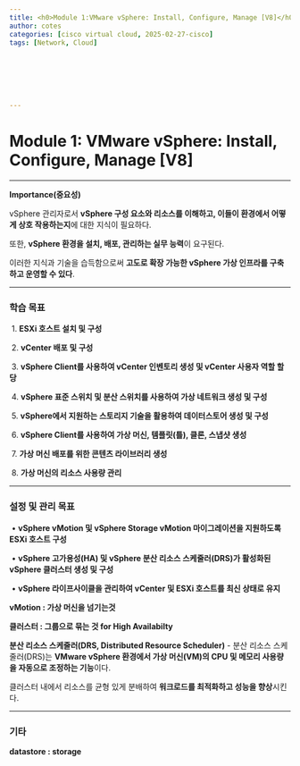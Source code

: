 ```yaml
---
title: <h0>Module 1:VMware vSphere: Install, Configure, Manage [V8]</h0>
author: cotes   
categories: [cisco virtual cloud, 2025-02-27-cisco]
tags: [Network, Cloud]







---
```


# Module 1: VMware vSphere: Install, Configure, Manage [V8]



------

**Importance(중요성)**

vSphere 관리자로서 **vSphere 구성 요소와 리소스를 이해하고, 이들이 환경에서 어떻게 상호 작용하는지**에 대한 지식이 필요하다.

또한, **vSphere 환경을 설치, 배포, 관리하는 실무 능력**이 요구된다.

이러한 지식과 기술을 습득함으로써 **고도로 확장 가능한 vSphere 가상 인프라를 구축하고 운영할 수 있다**.



------

### **학습 목표**

​	1.	**ESXi 호스트 설치 및 구성**

​	2.	**vCenter 배포 및 구성**

​	3.	**vSphere Client를 사용하여 vCenter 인벤토리 생성 및 vCenter 사용자 역할 할당**

​	4.	**vSphere 표준 스위치 및 분산 스위치를 사용하여 가상 네트워크 생성 및 구성**

​	5.	**vSphere에서 지원하는 스토리지 기술을 활용하여 데이터스토어 생성 및 구성**

​	6.	**vSphere Client를 사용하여 가상 머신, 템플릿(틀), 클론, 스냅샷 생성**

​	7.	**가상 머신 배포를 위한 콘텐츠 라이브러리 생성**

​	8.	**가상 머신의 리소스 사용량 관리**

------

### **설정 및 관리 목표**

​	•	**vSphere vMotion 및 vSphere Storage vMotion 마이그레이션을 지원하도록 ESXi 호스트 구성**

​	•	**vSphere 고가용성(HA) 및 vSphere 분산 리소스 스케줄러(DRS)가 활성화된 vSphere 클러스터 생성 및 구성**

​	•	**vSphere 라이프사이클을 관리하여 vCenter 및 ESXi 호스트를 최신 상태로 유지**

**vMotion : 가상 머신을 넘기는것**

**클러스터 : 그룹으로 묶는 것 for High Availabilty**

**분산 리소스 스케줄러(DRS, Distributed Resource Scheduler)** -  분산 리소스 스케줄러(DRS)는 **VMware vSphere 환경에서 가상 머신(VM)의 CPU 및 메모리 사용량을 자동으로 조정하는 기능**이다.

클러스터 내에서 리소스를 균형 있게 분배하여 **워크로드를 최적화하고 성능을 향상**시킨다.

------

### 기타

**datastore : storage**